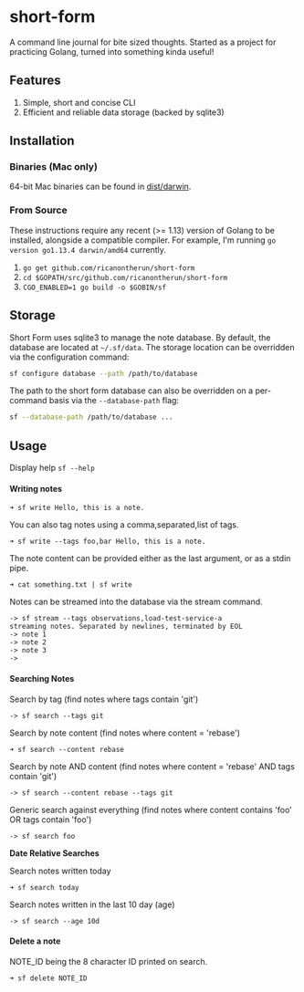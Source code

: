 # short-form

A command line journal for bite sized thoughts. Started as a project for practicing Golang, turned into something kinda useful!

## Features

1. Simple, short and concise CLI
2. Efficient and reliable data storage (backed by sqlite3)

## Installation

### Binaries (Mac only)
64-bit Mac binaries can be found in [dist/darwin](dist/darwin).

### From Source
These instructions require any recent (>= 1.13) version of Golang to be installed, alongside a compatible compiler. For example, I'm running `go version go1.13.4 darwin/amd64` currently.

1. `go get github.com/ricanontherun/short-form`
2. `cd $GOPATH/src/github.com/ricanontherun/short-form`
3. `CGO_ENABLED=1 go build -o $GOBIN/sf`

## Storage
Short Form uses sqlite3 to manage the note database. By default, the database are located at `~/.sf/data`. The storage
location can be overridden via the configuration command:

```bash
sf configure database --path /path/to/database
```

The path to the short form database can also be overridden on a per-command basis via the `--database-path` flag:
```bash
sf --database-path /path/to/database ...
```

## Usage

Display help
`sf --help`
#### Writing notes
```
➜ sf write Hello, this is a note.
```

You can also tag notes using a comma,separated,list of tags.
```
➜ sf write --tags foo,bar Hello, this is a note.
```

The note content can be provided either as the last argument, or as a stdin pipe.
```
➜ cat something.txt | sf write
```

Notes can be streamed into the database via the stream command.
```
-> sf stream --tags observations,load-test-service-a
streaming notes. Separated by newlines, terminated by EOL
-> note 1
-> note 2
-> note 3
->
```

#### Searching Notes

Search by tag (find notes where tags contain 'git')
```
-> sf search --tags git
```

Search by note content (find notes where content = 'rebase')
```
➜ sf search --content rebase
```

Search by note AND content (find notes where content = 'rebase' AND tags contain 'git')
```
-> sf search --content rebase --tags git
```

Generic search against everything (find notes where content contains 'foo' OR tags contain 'foo')
```
-> sf search foo
```

**Date Relative Searches**

Search notes written today
```
➜ sf search today
```

Search notes written in the last 10 day (age)
```
-> sf search --age 10d
```

#### Delete a note

NOTE_ID being the 8 character ID printed on search.
```
➜ sf delete NOTE_ID
```

